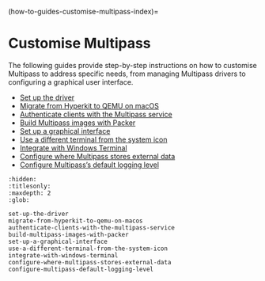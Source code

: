 (how-to-guides-customise-multipass-index)=
# Customise Multipass

The following guides provide step-by-step instructions on how to customise Multipass to address specific needs, from managing Multipass drivers to configuring a graphical user interface.

- [Set up the driver](set-up-the-driver)
- [Migrate from Hyperkit to QEMU on macOS](migrate-from-hyperkit-to-qemu-on-macos)
- [Authenticate clients with the Multipass service](authenticate-clients-with-the-multipass-service)
- [Build Multipass images with Packer](build-multipass-images-with-packer)
- [Set up a graphical interface](set-up-a-graphical-interface)
- [Use a different terminal from the system icon](use-a-different-terminal-from-the-system-icon)
- [Integrate with Windows Terminal](integrate-with-windows-terminal)
- [Configure where Multipass stores external data](configure-where-multipass-stores-external-data)
- [Configure Multipass’s default logging level](configure-multipass-default-logging-level)

<!-- REMOVED FROM DOCS AND MOVED TO COMMUNITY KNOWLEDGE
- [Use Multipass remotely](/)
-->

```{toctree}
:hidden:
:titlesonly:
:maxdepth: 2
:glob:

set-up-the-driver
migrate-from-hyperkit-to-qemu-on-macos
authenticate-clients-with-the-multipass-service
build-multipass-images-with-packer
set-up-a-graphical-interface
use-a-different-terminal-from-the-system-icon
integrate-with-windows-terminal
configure-where-multipass-stores-external-data
configure-multipass-default-logging-level

